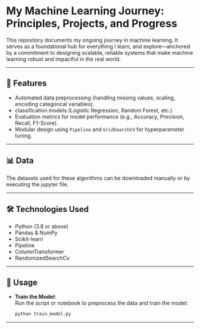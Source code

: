 # My Machine Learning Journey: Principles, Projects, and Progress

This repository documents my ongoing journey in machine learning. It serves as a foundational hub for everything I learn, and explore—anchored by a commitment to designing scalable, reliable systems that make machine learning robust and impactful in the real world.  

---

## 🌟 Features

- Automated data preprocessing (handling missing values, scaling, encoding categorical variables).  
- classification models (Logistic Regression, Random Forest, etc.).  
- Evaluation metrics for model performance (e.g., Accuracy, Precision, Recall, F1-Score).  
- Modular design using `Pipeline` and `GridSearchCV` for hyperparameter tuning.

---

## 📊 Data

The datasets used for these algorithms can be downloaded manually or by executing the jupyter file.

---

## 🛠️ Technologies Used

- Python (3.8 or above)  
- Pandas & NumPy  
- Scikit-learn
- Pipeline
- ColumnTransformer
- RandomizedSearchCv

---

## 🚀 Usage

- **Train the Model**:  
   Run the script or notebook to preprocess the data and train the model:  
   ```bash
   python train_model.py
   ``` 

---
